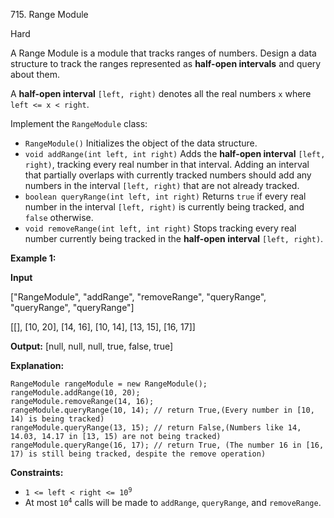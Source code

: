 ﻿715\. Range Module

Hard

A Range Module is a module that tracks ranges of numbers. Design a data structure to track the ranges represented as **half-open intervals** and query about them.

A **half-open interval** `[left, right)` denotes all the real numbers `x` where `left <= x < right`.

Implement the `RangeModule` class:

*   `RangeModule()` Initializes the object of the data structure.
*   `void addRange(int left, int right)` Adds the **half-open interval** `[left, right)`, tracking every real number in that interval. Adding an interval that partially overlaps with currently tracked numbers should add any numbers in the interval `[left, right)` that are not already tracked.
*   `boolean queryRange(int left, int right)` Returns `true` if every real number in the interval `[left, right)` is currently being tracked, and `false` otherwise.
*   `void removeRange(int left, int right)` Stops tracking every real number currently being tracked in the **half-open interval** `[left, right)`.

**Example 1:**

**Input** 

["RangeModule", "addRange", "removeRange", "queryRange", "queryRange", "queryRange"] 

[[], [10, 20], [14, 16], [10, 14], [13, 15], [16, 17]]

**Output:** [null, null, null, true, false, true]

**Explanation:** 

    RangeModule rangeModule = new RangeModule();
    rangeModule.addRange(10, 20); 
    rangeModule.removeRange(14, 16); 
    rangeModule.queryRange(10, 14); // return True,(Every number in [10, 14) is being tracked) 
    rangeModule.queryRange(13, 15); // return False,(Numbers like 14, 14.03, 14.17 in [13, 15) are not being tracked) 
    rangeModule.queryRange(16, 17); // return True, (The number 16 in [16, 17) is still being tracked, despite the remove operation)

**Constraints:**

*   <code>1 <= left < right <= 10<sup>9</sup></code>
*   At most <code>10<sup>4</sup></code> calls will be made to `addRange`, `queryRange`, and `removeRange`.
